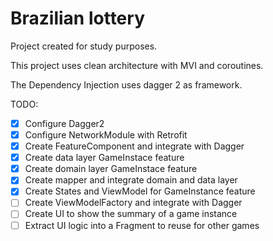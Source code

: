 # Brazilian lottery

Project created for study purposes.

This project uses clean architecture with MVI and coroutines.

The Dependency Injection uses dagger 2 as framework.

TODO:
- [X] Configure Dagger2
- [X] Configure NetworkModule with Retrofit
- [X] Create FeatureComponent and integrate with Dagger
- [X] Create data layer GameInstace feature
- [X] Create domain layer GameInstace feature
- [X] Create mapper and integrate domain and data layer
- [X] Create States and ViewModel for GameInstance feature
- [ ] Create ViewModelFactory and integrate with Dagger
- [ ] Create UI to show the summary of a game instance
- [ ] Extract UI logic into a Fragment to reuse for other games
